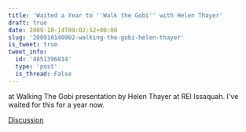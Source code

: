 ```yaml
---
title: 'Waited a Year to ''Walk the Gobi'' with Helen Thayer'
draft: true
date: 2009-10-14T09:02:52+00:00
slug: '200910140902-walking-the-gobi-helen-thayer'
is_tweet: true
tweet_info:
  id: '4851396814'
  type: 'post'
  is_thread: False
---
```




at Walking The Gobi presentation by Helen Thayer at REI Issaquah. I've waited for this for a year now.

[Discussion](https://x.com/sytelus/status/4851396814)
